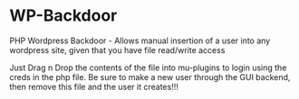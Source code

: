 # WP-Backdoor
PHP Wordpress Backdoor - Allows manual insertion of a user into any wordpress site, given that you have file read/write access


Just Drag n Drop the contents of the file into mu-plugins to login using the creds in the php file. Be sure to make a new user through the GUI backend, then remove this file and the user it creates!!!
